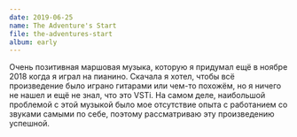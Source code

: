 ```yaml
---
date: 2019-06-25
name: The Adventure's Start
file: the-adventures-start
album: early
---
```


Очень позитивная маршовая музыка, которую я придумал ещё в ноябре 2018 когда я играл на пианино. Скачала я хотел, чтобы всё произведение было играно гитарами или чем-то похожём, но я ничего не нашел и ещё не знал, что это VSTi. На самом деле, наибольшой проблемой с этой музыкой было мое отсутствие опыта с работанием со звуками самыми по себе, поэтому рассматриваю эту произведению успешной.
